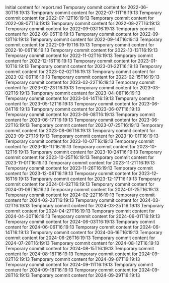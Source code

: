 Initial content for report.md
Temporary commit content for 2022-06-30T16:19:13
Temporary commit content for 2022-07-11T16:19:13
Temporary commit content for 2022-07-12T16:19:13
Temporary commit content for 2022-08-07T16:19:13
Temporary commit content for 2022-08-27T16:19:13
Temporary commit content for 2022-09-03T16:19:13
Temporary commit content for 2022-09-05T16:19:13
Temporary commit content for 2022-09-13T16:19:13
Temporary commit content for 2022-09-14T16:19:13
Temporary commit content for 2022-09-19T16:19:13
Temporary commit content for 2022-10-06T16:19:13
Temporary commit content for 2022-10-13T16:19:13
Temporary commit content for 2022-11-02T16:19:13
Temporary commit content for 2022-12-16T16:19:13
Temporary commit content for 2023-01-10T16:19:13
Temporary commit content for 2023-01-22T16:19:13
Temporary commit content for 2023-02-02T16:19:13
Temporary commit content for 2023-02-06T16:19:13
Temporary commit content for 2023-02-15T16:19:13
Temporary commit content for 2023-02-22T16:19:13
Temporary commit content for 2023-02-23T16:19:13
Temporary commit content for 2023-03-02T16:19:13
Temporary commit content for 2023-04-08T16:19:13
Temporary commit content for 2023-04-14T16:19:13
Temporary commit content for 2023-05-12T16:19:13
Temporary commit content for 2023-06-04T16:19:13
Temporary commit content for 2023-06-07T16:19:13
Temporary commit content for 2023-06-08T16:19:13
Temporary commit content for 2023-06-17T16:19:13
Temporary commit content for 2023-06-22T16:19:13
Temporary commit content for 2023-07-25T16:19:13
Temporary commit content for 2023-08-06T16:19:13
Temporary commit content for 2023-09-27T16:19:13
Temporary commit content for 2023-10-01T16:19:13
Temporary commit content for 2023-10-07T16:19:13
Temporary commit content for 2023-10-11T16:19:13
Temporary commit content for 2023-10-12T16:19:13
Temporary commit content for 2023-10-24T16:19:13
Temporary commit content for 2023-10-25T16:19:13
Temporary commit content for 2023-11-01T16:19:13
Temporary commit content for 2023-11-21T16:19:13
Temporary commit content for 2023-11-26T16:19:13
Temporary commit content for 2023-12-08T16:19:13
Temporary commit content for 2023-12-16T16:19:13
Temporary commit content for 2023-12-17T16:19:13
Temporary commit content for 2024-01-02T16:19:13
Temporary commit content for 2024-01-09T16:19:13
Temporary commit content for 2024-01-25T16:19:13
Temporary commit content for 2024-02-22T16:19:13
Temporary commit content for 2024-02-23T16:19:13
Temporary commit content for 2024-03-02T16:19:13
Temporary commit content for 2024-03-25T16:19:13
Temporary commit content for 2024-04-27T16:19:13
Temporary commit content for 2024-04-30T16:19:13
Temporary commit content for 2024-06-01T16:19:13
Temporary commit content for 2024-06-03T16:19:13
Temporary commit content for 2024-06-06T16:19:13
Temporary commit content for 2024-06-14T16:19:13
Temporary commit content for 2024-06-16T16:19:13
Temporary commit content for 2024-06-26T16:19:13
Temporary commit content for 2024-07-28T16:19:13
Temporary commit content for 2024-08-12T16:19:13
Temporary commit content for 2024-08-15T16:19:13
Temporary commit content for 2024-08-18T16:19:13
Temporary commit content for 2024-09-02T16:19:13
Temporary commit content for 2024-09-07T16:19:13
Temporary commit content for 2024-09-11T16:19:13
Temporary commit content for 2024-09-18T16:19:13
Temporary commit content for 2024-09-28T16:19:13
Temporary commit content for 2024-09-29T16:19:13
